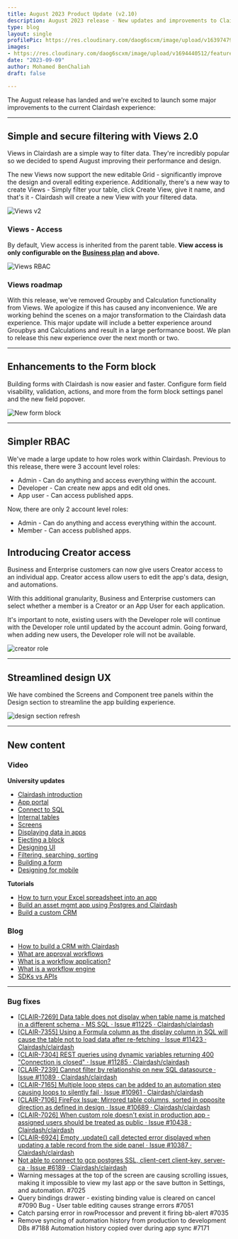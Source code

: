 ```yaml
---
title: August 2023 Product Update (v2.10)
description: August 2023 release - New updates and improvements to Clairdash.
type: blog
layout: single
profilePic: https://res.cloudinary.com/daog6scxm/image/upload/v1639747995/cms/joe_illustration_gray_bg_e97wdl.jpg
images:
- https://res.cloudinary.com/daog6scxm/image/upload/v1694440512/features/CleanShot_2023-09-11_at_14.55.04_2x_yafhxn.png
date: "2023-09-09"
author: Mohamed BenChaliah
draft: false

---
```


The August release has landed and we're excited to launch some major improvements to the current Clairdash experience:



---



## Simple and secure filtering with Views 2.0

Views in Clairdash are a simple way to filter data. They're incredibly popular so we decided to spend August improving their performance and design. 

The new Views now support the new editable Grid - significantly improve the design and overall editing experience. Additionally, there's a new way to create Views - Simply filter your table, click Create View, give it name, and that's it -  Clairdash will create a new View with your filtered data.



![Views v2](https://res.cloudinary.com/daog6scxm/image/upload/v1694440154/features/viewsv2v2_bjizou.webp)



### Views - Access

By default, View access is inherited from the parent table. **View access is only configurable on the [Business plan](https://clairdash.com/pricing) and above.**



![Views RBAC](https://res.cloudinary.com/daog6scxm/image/upload/v1694605467/features/views-rbac.png)



### Views roadmap

With this release, we've removed Groupby and Calculation functionality from Views. We apologize if this has caused any inconvenience. We are working behind the scenes on a major transformation to the Clairdash data experience. This major update will include a better experience around Groupbys and Calculations and result in a large performance boost. We plan to release this new experience over the next month or two.







---



## Enhancements to the Form block

Building forms with Clairdash is now easier and faster. Configure form field visability, validation, actions, and more from the form block settings panel and the new field popover.

![New form block](https://res.cloudinary.com/daog6scxm/image/upload/v1694440139/features/form-block-v2_loa4u9.webp)



---



## Simpler RBAC

We've made a large update to how roles work within Clairdash. Previous to this release, there were 3 account level roles:

- Admin - Can do anything and access everything within the account.
- Developer - Can create new apps and edit old ones.
- App user - Can access published apps.



Now, there are only 2 account level roles:

- Admin - Can do anything and access everything within the account. 
- Member - Can access published apps.



## Introducing Creator access

Business and Enterprise customers can now give users Creator access to an individual app. Creator access allow users to edit the app's data, design, and automations.

With this additional granularity, Business and Enterprise customers can select whether a member is a Creator or an App User for each application. 

It's important to note, existing users with the Developer role will continue with the Developer role until updated by the account admin. Going forward, when adding new users, the Developer role will not be available.

![creator role](https://res.cloudinary.com/daog6scxm/image/upload/v1694440137/features/creator-role_qhbigt.webp)




---



## Streamlined design UX

We have combined the Screens and Component tree panels within the Design section to streamline the app building experience.

![design section refresh](https://res.cloudinary.com/daog6scxm/image/upload/v1694440075/features/componentandscreencombo_hgnmfr.webp)





---



## New content

### Video

**University updates**

- [Clairdash introduction](https://youtu.be/I2xvZPIv4IQ)
- [App portal](https://youtu.be/J6G8DaoK0o8)
- [Connect to SQL](https://youtu.be/7GluL-Z8J3k)
- [Internal tables](https://youtu.be/zyBTXYC-GyY)
- [Screens](https://youtu.be/nKR62Iuj8Zo)
- [Displaying data in apps](https://youtu.be/ryTKOLzAbkg)
- [Ejecting a block](https://youtu.be/Ef3tTx1UKUs)
- [Designing UI](https://youtu.be/uJzE3VXdM9Y)
- [Filtering, searching, sorting](https://youtu.be/qTmyzqMFCoY)
- [Building a form](https://youtu.be/YwScV12Oi5s)
- [Designing for mobile](https://youtu.be/LlsdBfMojtE)

**Tutorials**

- [How to turn your Excel spreadsheet into an app](https://youtu.be/Wxyyj3qWHEk)
- [Build an asset mgmt app using Postgres and Clairdash](https://youtu.be/CMBCiM8HXyc)
- [Build a custom CRM](https://youtu.be/PtUU6bk5xkI)

### Blog

- [How to build a CRM with Clairdash](https://clairdash.com/blog/tutorials/how-to-build-a-crm/)
- [What are approval workflows](https://clairdash.com/blog/automation/approval-workflows/)
- [What is a workflow application?](https://clairdash.com/blog/automation/workflow-application/)
- [What is a workflow engine](https://clairdash.com/blog/automation/workflow-engine/)
- [SDKs vs APIs](https://clairdash.com/blog/app-building/sdk-vs-api/)

---



### Bug fixes

- [[CLAIR-7269\] Data table does not display when table name is matched in a different schema - MS SQL · Issue #11225 · Clairdash/clairdash](https://github.com/Clairdash/clairdash/issues/11225)  
- [[CLAIR-7355\] Using a Formula column as the display column in SQL will cause the table not to load data after re-fetching · Issue #11423 · Clairdash/clairdash](https://github.com/Clairdash/clairdash/issues/11423)  
- [[CLAIR-7304\] REST queries using dynamic variables returning 400 "Connection is closed" · Issue #11285 · Clairdash/clairdash](https://github.com/Clairdash/clairdash/issues/11285) 
- [[CLAIR-7239\] Cannot filter by relationship on new SQL datasource · Issue #11089 · Clairdash/clairdash](https://github.com/Clairdash/clairdash/issues/11089)   
- [[CLAIR-7165\] Multiple loop steps can be added to an automation step causing loops to silently fail · Issue #10961 · Clairdash/clairdash](https://github.com/Clairdash/clairdash/issues/10961)  
- [[CLAIR-7106\] FireFox Issue: Mirrored table columns, sorted in opposite direction as defined in design · Issue #10689 · Clairdash/clairdash](https://github.com/Clairdash/clairdash/issues/10689)  
- [[CLAIR-7026\] When custom role doesn't exist in production app - assigned users should be treated as public · Issue #10438 · Clairdash/clairdash](https://github.com/Clairdash/clairdash/issues/10438)  
- [[CLAIR-6924\] Empty .update() call detected error displayed when updating a table record from the side panel · Issue #10387 · Clairdash/clairdash](https://github.com/Clairdash/clairdash/issues/10387)  
- [Not able to connect to gcp postgres SSL, client-cert client-key, server-ca · Issue #6189 · Clairdash/clairdash](https://github.com/Clairdash/clairdash/issues/6189) 
- Warning messages at the top of the screen are causing scrolling issues, making it impossible to view my last app or the save button in Settings, and automation. #7025 
- Query bindings drawer - existing binding value is cleared on cancel #7090 Bug - User table editing causes strange errors #7051 
- Catch parsing error in rowProcessor and prevent it firing bb-alert #7035
- Remove syncing of automation history from production to development DBs #7188 Automation history copied over during app sync #7171  